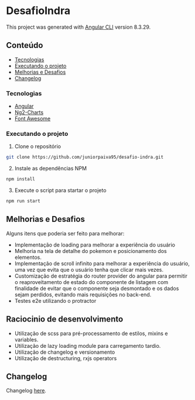 # DesafioIndra

This project was generated with [Angular CLI](https://github.com/angular/angular-cli) version 8.3.29.

## Conteúdo

* [Tecnologias](#tecnologias)
* [Executando o projeto](#executando-o-projeto)
* [Melhorias e Desafios](#melhorias-e-desafios)
* [Changelog](#changelog)

### Tecnologias
* [Angular](https://v8.angular.io/docs)
* [Ng2-Charts](https://valor-software.com/ng2-charts/)
* [Font Awesome](https://fontawesome.com)

### Executando o projeto

1. Clone o repositório
```sh
git clone https://github.com/juniorpaiva95/desafio-indra.git
```
2. Instale as dependências NPM
```sh
npm install
```
3. Execute o script para startar o projeto
```sh
npm run start
```

## Melhorias e Desafios
Alguns itens que poderia ser feito para melhorar:
*  Implementação de loading para melhorar a experiência do usuário
*  Melhoria na tela de detalhe do pokemon e posicionamento dos elementos.
*  Implementação de scroll infinito para melhorar a experiência do usuário, uma vez que evita que o usuário tenha que clicar mais vezes.
*  Customização de estratégia do router provider do angular para permitir o reaproveitamento de estado do componente de listagem com finalidade de evitar que o componente seja desmontado e os dados sejam perdidos, evitando mais requisições no back-end.
*  Testes e2e utilizando o protractor

## Raciocinio de desenvolvimento

*  Utilização de scss para pré-processamento de estilos, mixins e variables.
*  Utilização de lazy loading module para carregamento tardio.
*  Utilização de changelog e versionamento
*  Utilização de destructuring, rxjs operators


## Changelog
Changelog [here](./CHANGELOG.md).